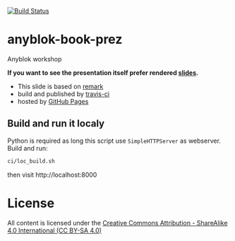 [![Build Status](https://travis-ci.org/AnyBlok/anyblok-book-prez.svg?branch=master)](https://travis-ci.org/AnyBlok/anyblok-book-prez)

# anyblok-book-prez

Anyblok workshop

__If you want to see the presentation itself prefer rendered [slides](
https://anyblok.github.io/anyblok-book-prez
"Anyblok workshop").__


* This slide is based on [remark](http://remarkjs.com "[ri-mahrk]")
* build and published by [travis-ci](https://travis-ci.org "Travis")
* hosted by [GitHub Pages](https://pages.github.com "Github Pages")


## Build and run it localy

Python is required as long this script use ``SimpleHTTPServer`` as
webserver. Build and run:

```bash
ci/loc_build.sh
```

then visit http://localhost:8000

# License

All content is licensed under the [Creative Commons Attribution -
ShareAlike 4.0 International (CC BY-SA 4.0)](
http://creativecommons.org/licenses/by-sa/4.0/ "CC BY-SA 4.0")
